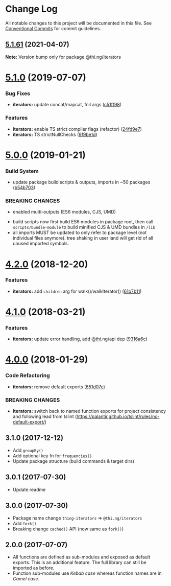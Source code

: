 # Change Log

All notable changes to this project will be documented in this file.
See [Conventional Commits](https://conventionalcommits.org) for commit guidelines.

## [5.1.61](https://github.com/thi-ng/umbrella/compare/@thi.ng/iterators@5.1.60...@thi.ng/iterators@5.1.61) (2021-04-07)

**Note:** Version bump only for package @thi.ng/iterators





# [5.1.0](https://github.com/thi-ng/umbrella/compare/@thi.ng/iterators@5.0.19...@thi.ng/iterators@5.1.0) (2019-07-07)

### Bug Fixes

* **iterators:** update concat/mapcat, fnil args ([c51ff98](https://github.com/thi-ng/umbrella/commit/c51ff98))

### Features

* **iterators:** enable TS strict compiler flags (refactor) ([24fd9e7](https://github.com/thi-ng/umbrella/commit/24fd9e7))
* **iterators:** TS strictNullChecks ([9f9be1d](https://github.com/thi-ng/umbrella/commit/9f9be1d))

# [5.0.0](https://github.com/thi-ng/umbrella/compare/@thi.ng/iterators@4.2.4...@thi.ng/iterators@5.0.0) (2019-01-21)

### Build System

* update package build scripts & outputs, imports in ~50 packages ([b54b703](https://github.com/thi-ng/umbrella/commit/b54b703))

### BREAKING CHANGES

* enabled multi-outputs (ES6 modules, CJS, UMD)

- build scripts now first build ES6 modules in package root, then call
  `scripts/bundle-module` to build minified CJS & UMD bundles in `/lib`
- all imports MUST be updated to only refer to package level
  (not individual files anymore). tree shaking in user land will get rid of
  all unused imported symbols.

# [4.2.0](https://github.com/thi-ng/umbrella/compare/@thi.ng/iterators@4.1.40...@thi.ng/iterators@4.2.0) (2018-12-20)

### Features

* **iterators:** add `children` arg for walk()/walkIterator() ([61b7b11](https://github.com/thi-ng/umbrella/commit/61b7b11))

<a name="4.1.0"></a>
# [4.1.0](https://github.com/thi-ng/umbrella/compare/@thi.ng/iterators@4.0.7...@thi.ng/iterators@4.1.0) (2018-03-21)

### Features

* **iterators:** update error handling, add [@thi](https://github.com/thi).ng/api dep ([9316a6c](https://github.com/thi-ng/umbrella/commit/9316a6c))

<a name="4.0.0"></a>
# [4.0.0](https://github.com/thi-ng/umbrella/compare/@thi.ng/iterators@3.2.4...@thi.ng/iterators@4.0.0) (2018-01-29)

### Code Refactoring

* **iterators:** remove default exports ([651d07c](https://github.com/thi-ng/umbrella/commit/651d07c))

### BREAKING CHANGES

* **iterators:** switch back to named function exports for project consistency
and following lead from tslint (https://palantir.github.io/tslint/rules/no-default-export/)

## 3.1.0 (2017-12-12)

- Add `groupBy()`
- Add optional key fn for `frequencies()`
- Update package structure (build commands & target dirs)

## 3.0.1 (2017-07-30)

- Update readme

## 3.0.0 (2017-07-30)

- Package name change `thing-iterators` => `@thi.ng/iterators`
- Add `fork()`
- Breaking change `cached()` API (now same as `fork()`)

## 2.0.0 (2017-07-07)

- All functions are defined as sub-modules and exposed as default exports. This is an additional feature. The full library can still be imported as before.
- Function sub-modules use *Kebab case* whereas function names are in *Camel case*.
